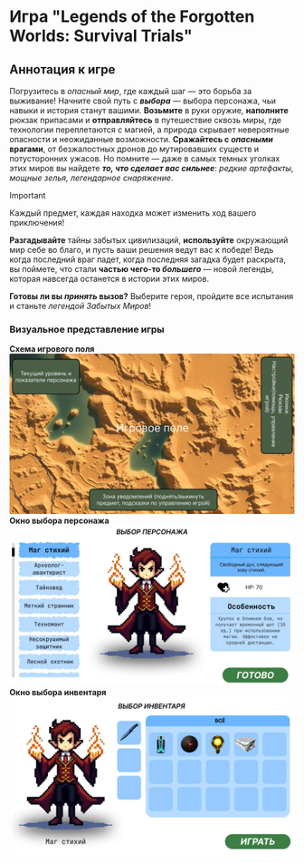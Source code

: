 # Игра "Legends of the Forgotten Worlds: Survival Trials"
## Аннотация к игре
Погрузитесь в *опасный мир*, где каждый шаг — это борьба за выживание!
Начните свой путь с ***выбора*** — выбора персонажа, чьи навыки и история станут вашими. 
**Возьмите** в руки оружие, **наполните** рюкзак припасами и **отправляйтесь** в путешествие сквозь миры, где технологии переплетаются с магией, а природа скрывает невероятные опасности и неожиданные возможности. 
**Сражайтесь с _опасными_ врагами**, от безжалостных дронов до мутировавших существ и потусторонних ужасов. 
Но помните — даже в самых темных уголках этих миров вы найдете ***то, что сделает вас сильнее***: *редкие артефакты, мощные зелья, легендарное снаряжение*. 
> [!IMPORTANT]
> Каждый предмет, каждая находка может изменить ход вашего приключения!

**Разгадывайте** тайны забытых цивилизаций, **используйте** окружающий мир себе во благо, и пусть ваши решения ведут вас к победе!
Ведь когда последний враг падет, когда последняя загадка будет раскрыта, вы поймете, что стали **частью чего-то _большего_** — новой легенды, которая навсегда останется в истории этих миров.

**Готовы ли вы _принять_ вызов?**
Выберите героя, пройдите все испытания и станьте *легендой Забытых Миров*!

### Визуальное представление игры 
**Схема игрового поля**
![alt text](source/gamefield.jpg)
**Окно выбора персонажа**
![alt text](source/character.jpg)
**Окно выбора инвентаря**
![alt text](source/backpack.jpg)